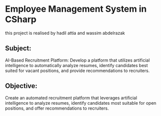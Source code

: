 # Employee Management System in CSharp
this project is realised by hadil attia and wassim abdelrazak 
## Subject:
 AI-Based Recruitment Platform: Develop a platform that utilizes artificial intelligence to automatically analyze resumes, identify candidates best suited for vacant positions, and provide recommendations to recruiters.

## Objective:
Create an automated recruitment platform that leverages artificial intelligence to analyze resumes, identify candidates most suitable for open positions, and offer recommendations to recruiters.
